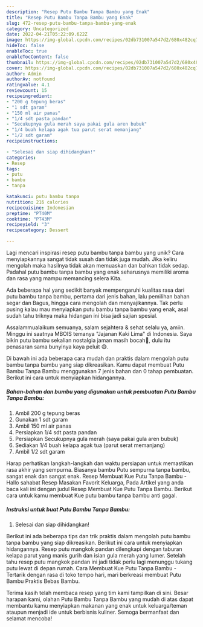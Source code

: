 ```yaml
---
description: "Resep Putu Bambu Tanpa Bambu yang Enak"
title: "Resep Putu Bambu Tanpa Bambu yang Enak"
slug: 472-resep-putu-bambu-tanpa-bambu-yang-enak
category: Uncategorized
date: 2022-04-21T05:22:09.622Z
image: https://img-global.cpcdn.com/recipes/02db731007a547d2/680x482cq70/putu-bambu-tanpa-bambu-foto-resep-utama.jpg
hideToc: false
enableToc: true
enableTocContent: false
thumbnail: https://img-global.cpcdn.com/recipes/02db731007a547d2/680x482cq70/putu-bambu-tanpa-bambu-foto-resep-utama.jpg
cover: https://img-global.cpcdn.com/recipes/02db731007a547d2/680x482cq70/putu-bambu-tanpa-bambu-foto-resep-utama.jpg
author: Admin
authorAv: notfound
ratingvalue: 4.1
reviewcount: 15
recipeingredient:
- "200 g tepung beras"
- "1 sdt garam"
- "150 ml air panas"
- "1/4 sdt pasta pandan"
- "Secukupnya gula merah saya pakai gula aren bubuk"
- "1/4 buah kelapa agak tua parut serat memanjang"
- "1/2 sdt garam"
recipeinstructions:

- "Selesai dan siap dihidangkan!"
categories:
- Resep
tags:
- putu
- bambu
- tanpa

katakunci: putu bambu tanpa 
nutrition: 216 calories
recipecuisine: Indonesian
preptime: "PT40M"
cooktime: "PT43M"
recipeyield: "3"
recipecategory: Dessert

---
```





Lagi mencari inspirasi resep putu bambu tanpa bambu yang unik? Cara menyiapkannya sangat tidak susah dan tidak juga mudah. Jika keliru mengolah maka hasilnya tidak akan memuaskan dan bahkan tidak sedap. Padahal putu bambu tanpa bambu yang enak seharusnya memiliki aroma dan rasa yang mampu memancing selera Kita.





Ada beberapa hal yang sedikit banyak mempengaruhi kualitas rasa dari putu bambu tanpa bambu, pertama dari jenis bahan, lalu pemilihan bahan segar dan Bagus, hingga cara mengolah dan menyajikannya. Tak perlu pusing kalau mau menyiapkan putu bambu tanpa bambu yang enak,      asal sudah tahu triknya maka hidangan ini bisa jadi sajian spesial.














Assalammualaikum semuanya, salam sejahtera &amp; sehat selalu ya, amiin. Minggu ini saatnya MBOIS temanya &#34;Jajanan Kaki Lima&#34; di Indonesia. Saya bikin putu bambu sekalian nostalgia jaman masih bocah🤭, dulu itu penasaran sama bunyinya kaya peluit 😅.






Di bawah ini ada beberapa cara mudah dan praktis dalam mengolah putu bambu tanpa bambu yang siap dikreasikan. Kamu dapat membuat Putu Bambu Tanpa Bambu menggunakan 7 jenis bahan dan 0 tahap pembuatan. Berikut ini cara untuk menyiapkan hidangannya.

<!--inarticleads1-->

##### Bahan-bahan dan bumbu yang digunakan untuk pembuatan Putu Bambu Tanpa Bambu:

1. Ambil 200 g tepung beras
1. Gunakan 1 sdt garam
1. Ambil 150 ml air panas
1. Persiapkan 1/4 sdt pasta pandan
1. Persiapkan Secukupnya gula merah (saya pakai gula aren bubuk)
1. Sediakan 1/4 buah kelapa agak tua (parut serat memanjang)
1. Ambil 1/2 sdt garam


Harap perhatikan langkah-langkah dan waktu persiapan untuk memastikan rasa akhir yang sempurna. Biasanya bambu Putu sempurna tanpa bambu, sangat enak dan sangat enak. Resep Membuat Kue Putu Tanpa Bambu - Hallo sahabat Resep Masakan Favorit Keluarga, Pada Artikel yang anda baca kali ini dengan judul Resep Membuat Kue Putu Tanpa Bambu. Berikut cara untuk kamu membuat Kue putu bambu tanpa bambu anti gagal. 

<!--inarticleads2-->

##### Instruksi untuk buat Putu Bambu Tanpa Bambu:


1. Selesai dan siap dihidangkan!

Berikut ini ada beberapa tips dan trik praktis dalam mengolah putu bambu tanpa bambu yang siap dikreasikan. Berikut ini cara untuk menyiapkan hidangannya. Resep putu mangkok pandan dilengkapi dengan taburan kelapa parut yang manis gurih dan isian gula merah yang lumer. Setelah tahu resep putu mangkok pandan ini jadi tidak perlu lagi menunggu tukang putu lewat di depan rumah. Cara Membuat Kue Putu Tanpa Bambu - Tertarik dengan rasa di toko tempo hari, mari berkreasi membuat Putu Bambu Praktis Bebas Bambu. 

Terima kasih telah membaca resep yang tim kami tampilkan di sini. Besar harapan kami, olahan Putu Bambu Tanpa Bambu yang mudah di atas dapat membantu kamu menyiapkan makanan yang enak untuk keluarga/teman ataupun menjadi ide untuk berbisnis kuliner. Semoga bermanfaat dan selamat mencoba!
